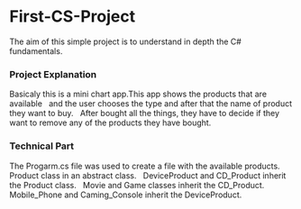 # First-CS-Project

The aim of this simple project is to understand in depth the C# fundamentals.

### Project Explanation

Basicaly this is a mini chart app.This app shows the products that are available &nbsp;
and the user chooses the type and after that the name of product they want to buy. &nbsp;
After bought all the things, they have to decide if they want to remove any of the products they have bought. &nbsp;

### Technical Part

The Progarm.cs file was used to create a file with the available products. &nbsp; <br>
Product class in an abstract class. &nbsp;
DeviceProduct and CD_Product inherit the Product class. &nbsp;
Movie and Game classes inherit the CD_Product. &nbsp;
Mobile_Phone and Caming_Console inherit the DeviceProduct. &nbsp;
